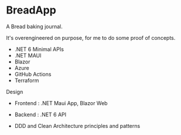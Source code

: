 # BreadApp

A Bread baking journal.

It's overengineered on purpose, for me to do some proof of concepts.

- .NET 6 Minimal APIs
- .NET MAUI
- Blazor
- Azure
- GitHub Actions
- Terraform
 

Design

- Frontend : .NET Maui App, Blazor Web

- Backend : .NET 6 API 

- DDD and Clean Architecture principles and patterns